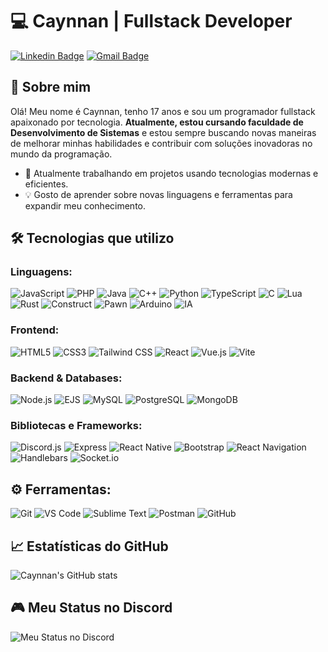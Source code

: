 # 💻 Caynnan | Fullstack Developer

[![Linkedin Badge](https://img.shields.io/badge/-LinkedIn-blue?style=flat-square&logo=Linkedin&logoColor=white&link=)](https://www.linkedin.com/in/caynnanmartins) 
[![Gmail Badge](https://img.shields.io/badge/-caynnan666%40gmail.com-c14438?style=flat-square&logo=Gmail&logoColor=white&link=mailto:caynnan666@gmail.com)](mailto:caynnan666@gmail.com)

## 👋 Sobre mim
Olá! Meu nome é Caynnan, tenho 17 anos e sou um programador fullstack apaixonado por tecnologia. **Atualmente, estou cursando faculdade de Desenvolvimento de Sistemas** e estou sempre buscando novas maneiras de melhorar minhas habilidades e contribuir com soluções inovadoras no mundo da programação.

- 🚀 Atualmente trabalhando em projetos usando tecnologias modernas e eficientes.
- 💡 Gosto de aprender sobre novas linguagens e ferramentas para expandir meu conhecimento.

## 🛠️ Tecnologias que utilizo

### Linguagens:
![JavaScript](https://img.shields.io/badge/-JavaScript-F7DF1E?style=flat-square&logo=javascript&logoColor=black)
![PHP](https://img.shields.io/badge/-PHP-777BB4?style=flat-square&logo=php&logoColor=white)
![Java](https://img.shields.io/badge/-Java-007396?style=flat-square&logo=java&logoColor=white)
![C++](https://img.shields.io/badge/-C++-00599C?style=flat-square&logo=c%2B%2B&logoColor=white)
![Python](https://img.shields.io/badge/-Python-3776AB?style=flat-square&logo=python&logoColor=white)
![TypeScript](https://img.shields.io/badge/-TypeScript-3178C6?style=flat-square&logo=typescript&logoColor=white)
![C](https://img.shields.io/badge/-C-A8B9CC?style=flat-square&logo=c&logoColor=white)
![Lua](https://img.shields.io/badge/-Lua-2C2D72?style=flat-square&logo=lua&logoColor=white)
![Rust](https://img.shields.io/badge/-Rust-000000?style=flat-square&logo=rust&logoColor=white)
![Construct](https://img.shields.io/badge/-Construct-FFB400?style=flat-square&logo=construct-3&logoColor=white)
![Pawn](https://img.shields.io/badge/-Pawn-000000?style=flat-square&logo=pawn&logoColor=white)
![Arduino](https://img.shields.io/badge/-Arduino-00979D?style=flat-square&logo=arduino&logoColor=white)
![IA](https://img.shields.io/badge/-Artificial%20Intelligence-00BFFF?style=flat-square&logo=artificial-intelligence&logoColor=white)

### Frontend:
![HTML5](https://img.shields.io/badge/-HTML5-E34F26?style=flat-square&logo=html5&logoColor=white)
![CSS3](https://img.shields.io/badge/-CSS3-1572B6?style=flat-square&logo=css3&logoColor=white)
![Tailwind CSS](https://img.shields.io/badge/-Tailwind%20CSS-06B6D4?style=flat-square&logo=tailwind-css&logoColor=white)
![React](https://img.shields.io/badge/-React-61DAFB?style=flat-square&logo=react&logoColor=black)
![Vue.js](https://img.shields.io/badge/-Vue.js-4FC08D?style=flat-square&logo=vue.js&logoColor=white)
![Vite](https://img.shields.io/badge/-Vite-646CFF?style=flat-square&logo=vite&logoColor=white)

### Backend & Databases:
![Node.js](https://img.shields.io/badge/-Node.js-339933?style=flat-square&logo=node.js&logoColor=white)
![EJS](https://img.shields.io/badge/-EJS-8A2A2A?style=flat-square&logo=ejs&logoColor=white)
![MySQL](https://img.shields.io/badge/-MySQL-4479A1?style=flat-square&logo=mysql&logoColor=white)
![PostgreSQL](https://img.shields.io/badge/-PostgreSQL-4169E1?style=flat-square&logo=postgresql&logoColor=white)
![MongoDB](https://img.shields.io/badge/-MongoDB-47A248?style=flat-square&logo=mongodb&logoColor=white)

### Bibliotecas e Frameworks:
![Discord.js](https://img.shields.io/badge/-Discord.js-5865F2?style=flat-square&logo=discord&logoColor=white)
![Express](https://img.shields.io/badge/-Express-000000?style=flat-square&logo=express&logoColor=white)
![React Native](https://img.shields.io/badge/-React%20Native-61DAFB?style=flat-square&logo=react&logoColor=black)
![Bootstrap](https://img.shields.io/badge/-Bootstrap-563D7C?style=flat-square&logo=bootstrap&logoColor=white)
![React Navigation](https://img.shields.io/badge/-React%20Navigation-5a29e3?style=flat-square&logo=react&logoColor=white)
![Handlebars](https://img.shields.io/badge/-Handlebars-ffdd00?style=flat-square&logo=handlebarsdotjs&logoColor=black)
![Socket.io](https://img.shields.io/badge/-Socket.io-010101?style=flat-square&logo=socket.io&logoColor=white)

## ⚙️ Ferramentas:
![Git](https://img.shields.io/badge/-Git-F05032?style=flat-square&logo=git&logoColor=white)
![VS Code](https://img.shields.io/badge/-VS%20Code-007ACC?style=flat-square&logo=visual-studio-code&logoColor=white)
![Sublime Text](https://img.shields.io/badge/-Sublime%20Text-%2357C7F4?style=flat-square&logo=sublime-text&logoColor=white)
![Postman](https://img.shields.io/badge/-Postman-FF6B00?style=flat-square&logo=postman&logoColor=white)
![GitHub](https://img.shields.io/badge/-GitHub-181717?style=flat-square&logo=github&logoColor=white)

## 📈 Estatísticas do GitHub
![Caynnan's GitHub stats](https://github-readme-stats.vercel.app/api?username=caynnan-martins&show_icons=true&theme=radical)

## 🎮 Meu Status no Discord
![Meu Status no Discord](https://lanyard.kyrie25.me/api/365316559385919489?waveColor=FF5733&waveSpotifyColor=33FF57&theme=dark&bg=000000&animated=true&borderRadius=10px&idleMessage=Estou%20offline)
